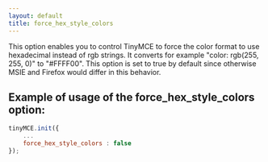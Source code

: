 ```yaml
---
layout: default
title: force_hex_style_colors
---
```


This option enables you to control TinyMCE to force the color format to use hexadecimal instead of rgb strings. It converts for example "color: rgb(255, 255, 0)" to "#FFFF00". This option is set to true by default since otherwise MSIE and Firefox would differ in this behavior.

## Example of usage of the force_hex_style_colors option:

```js
tinyMCE.init({
	...
	force_hex_style_colors : false
});
```
